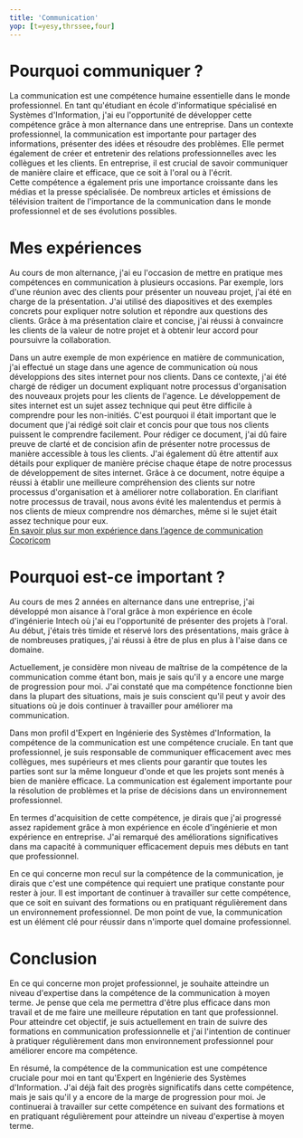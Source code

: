 ```yaml
---
title: 'Communication'
yop: [t=yesy,thrssee,four]
---
```


# Pourquoi communiquer ?

La communication est une compétence humaine essentielle dans le monde professionnel. En tant qu'étudiant en école d'informatique spécialisé en Systèmes d'Information, j'ai eu l'opportunité de développer cette compétence grâce à mon alternance dans une entreprise.
Dans un contexte professionnel, la communication est importante pour partager des informations, présenter des idées et résoudre des problèmes. Elle permet également de créer et entretenir des relations professionnelles avec les collègues et les clients. En entreprise, il est crucial de savoir communiquer de manière claire et efficace, que ce soit à l'oral ou à l'écrit.  
Cette compétence a également pris une importance croissante dans les médias et la presse spécialisée. De nombreux articles et émissions de télévision traitent de l'importance de la communication dans le monde professionnel et de ses évolutions possibles.
# Mes expériences

Au cours de mon alternance, j'ai eu l'occasion de mettre en pratique mes compétences en communication à plusieurs occasions. Par exemple, lors d'une réunion avec des clients pour présenter un nouveau projet, j'ai été en charge de la présentation. J'ai utilisé des diapositives et des exemples concrets pour expliquer notre solution et répondre aux questions des clients. Grâce à ma présentation claire et concise, j'ai réussi à convaincre les clients de la valeur de notre projet et à obtenir leur accord pour poursuivre la collaboration.

Dans un autre exemple de mon expérience en matière de communication, j'ai effectué un stage dans une agence de communication où nous développions des sites internet pour nos clients. Dans ce contexte, j'ai été chargé de rédiger un document expliquant notre processus d'organisation des nouveaux projets pour les clients de l'agence.
Le développement de sites internet est un sujet assez technique qui peut être difficile à comprendre pour les non-initiés. C'est pourquoi il était important que le document que j'ai rédigé soit clair et concis pour que tous nos clients puissent le comprendre facilement.
Pour rédiger ce document, j'ai dû faire preuve de clarté et de concision afin de présenter notre processus de manière accessible à tous les clients. J'ai également dû être attentif aux détails pour expliquer de manière précise chaque étape de notre processus de développement de sites internet.
Grâce à ce document, notre équipe a réussi à établir une meilleure compréhension des clients sur notre processus d'organisation et à améliorer notre collaboration. En clarifiant notre processus de travail, nous avons évité les malentendus et permis à nos clients de mieux comprendre nos démarches, même si le sujet était assez technique pour eux.  
[En savoir plus sur mon expérience dans l’agence de communication Cocoricom](/)


# Pourquoi est-ce important ?

Au cours de mes 2 années en alternance dans une entreprise, j'ai développé mon aisance à l'oral grâce à mon expérience en école d'ingénierie Intech où j'ai eu l'opportunité de présenter des projets à l'oral. Au début, j'étais très timide et réservé lors des présentations, mais grâce à de nombreuses pratiques, j'ai réussi à être de plus en plus à l'aise dans ce domaine.

Actuellement, je considère mon niveau de maîtrise de la compétence de la communication comme étant bon, mais je sais qu'il y a encore une marge de progression pour moi. J'ai constaté que ma compétence fonctionne bien dans la plupart des situations, mais je suis conscient qu'il peut y avoir des situations où je dois continuer à travailler pour améliorer ma communication.

Dans mon profil d'Expert en Ingénierie des Systèmes d'Information, la compétence de la communication est une compétence cruciale. En tant que professionnel, je suis responsable de communiquer efficacement avec mes collègues, mes supérieurs et mes clients pour garantir que toutes les parties sont sur la même longueur d'onde et que les projets sont menés à bien de manière efficace. La communication est également importante pour la résolution de problèmes et la prise de décisions dans un environnement professionnel.

En termes d'acquisition de cette compétence, je dirais que j'ai progressé assez rapidement grâce à mon expérience en école d'ingénierie et mon expérience en entreprise. J'ai remarqué des améliorations significatives dans ma capacité à communiquer efficacement depuis mes débuts en tant que professionnel.

En ce qui concerne mon recul sur la compétence de la communication, je dirais que c'est une compétence qui requiert une pratique constante pour rester à jour. Il est important de continuer à travailler sur cette compétence, que ce soit en suivant des formations ou en pratiquant régulièrement dans un environnement professionnel. De mon point de vue, la communication est un élément clé pour réussir dans n'importe quel domaine professionnel.

# Conclusion

En ce qui concerne mon projet professionnel, je souhaite atteindre un niveau d'expertise dans la compétence de la communication à moyen terme. Je pense que cela me permettra d'être plus efficace dans mon travail et de me faire une meilleure réputation en tant que professionnel. Pour atteindre cet objectif, je suis actuellement en train de suivre des formations en communication professionnelle et j'ai l'intention de continuer à pratiquer régulièrement dans mon environnement professionnel pour améliorer encore ma compétence.

En résumé, la compétence de la communication est une compétence cruciale pour moi en tant qu'Expert en Ingénierie des Systèmes d'Information. J'ai déjà fait des progrès significatifs dans cette compétence, mais je sais qu'il y a encore de la marge de progression pour moi. Je continuerai à travailler sur cette compétence en suivant des formations et en pratiquant régulièrement pour atteindre un niveau d'expertise à moyen terme.